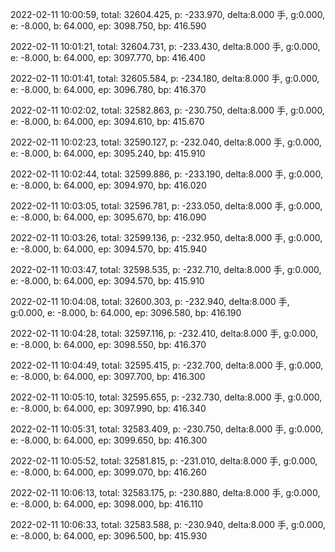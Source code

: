 2022-02-11 10:00:59, total: 32604.425, p: -233.970, delta:8.000 手, g:0.000, e: -8.000, b: 64.000, ep: 3098.750, bp: 416.590

2022-02-11 10:01:21, total: 32604.731, p: -233.430, delta:8.000 手, g:0.000, e: -8.000, b: 64.000, ep: 3097.770, bp: 416.400

2022-02-11 10:01:41, total: 32605.584, p: -234.180, delta:8.000 手, g:0.000, e: -8.000, b: 64.000, ep: 3096.780, bp: 416.370

2022-02-11 10:02:02, total: 32582.863, p: -230.750, delta:8.000 手, g:0.000, e: -8.000, b: 64.000, ep: 3094.610, bp: 415.670

2022-02-11 10:02:23, total: 32590.127, p: -232.040, delta:8.000 手, g:0.000, e: -8.000, b: 64.000, ep: 3095.240, bp: 415.910

2022-02-11 10:02:44, total: 32599.886, p: -233.190, delta:8.000 手, g:0.000, e: -8.000, b: 64.000, ep: 3094.970, bp: 416.020

2022-02-11 10:03:05, total: 32596.781, p: -233.050, delta:8.000 手, g:0.000, e: -8.000, b: 64.000, ep: 3095.670, bp: 416.090

2022-02-11 10:03:26, total: 32599.136, p: -232.950, delta:8.000 手, g:0.000, e: -8.000, b: 64.000, ep: 3094.570, bp: 415.940

2022-02-11 10:03:47, total: 32598.535, p: -232.710, delta:8.000 手, g:0.000, e: -8.000, b: 64.000, ep: 3094.570, bp: 415.910

2022-02-11 10:04:08, total: 32600.303, p: -232.940, delta:8.000 手, g:0.000, e: -8.000, b: 64.000, ep: 3096.580, bp: 416.190

2022-02-11 10:04:28, total: 32597.116, p: -232.410, delta:8.000 手, g:0.000, e: -8.000, b: 64.000, ep: 3098.550, bp: 416.370

2022-02-11 10:04:49, total: 32595.415, p: -232.700, delta:8.000 手, g:0.000, e: -8.000, b: 64.000, ep: 3097.700, bp: 416.300

2022-02-11 10:05:10, total: 32595.655, p: -232.730, delta:8.000 手, g:0.000, e: -8.000, b: 64.000, ep: 3097.990, bp: 416.340

2022-02-11 10:05:31, total: 32583.409, p: -230.750, delta:8.000 手, g:0.000, e: -8.000, b: 64.000, ep: 3099.650, bp: 416.300

2022-02-11 10:05:52, total: 32581.815, p: -231.010, delta:8.000 手, g:0.000, e: -8.000, b: 64.000, ep: 3099.070, bp: 416.260

2022-02-11 10:06:13, total: 32583.175, p: -230.880, delta:8.000 手, g:0.000, e: -8.000, b: 64.000, ep: 3098.000, bp: 416.110

2022-02-11 10:06:33, total: 32583.588, p: -230.940, delta:8.000 手, g:0.000, e: -8.000, b: 64.000, ep: 3096.500, bp: 415.930